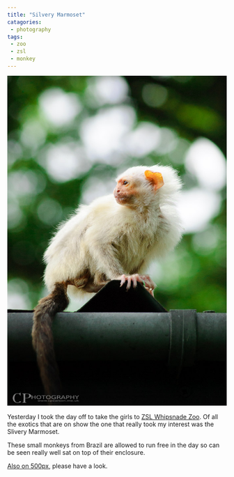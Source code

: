 ```yaml
---
title: "Silvery Marmoset"
catagories:
 - photography
tags:
 - zoo
 - zsl
 - monkey
---
```


<img class="padded center"
		alt="Silvery Marmoset"
		src="/images/2012-08-08-silvery-marmoset/CJP20120807-0377.jpg" />

Yesterday I took the day off to take the girls to [ZSL Whipsnade Zoo][zslWhipsnade]. Of all the exotics that are on show the one that really took my interest was the Slivery Marmoset.

These small monkeys from Brazil are allowed to run free in the day so can be seen really well sat on top of their enclosure.

[Also on 500px][500px], please have a look.

[zslWhipsnade]: http://www.zsl.org/zsl-whipsnade-zoo/
[500px]: http://500px.com/photo/11328987
